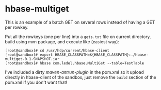 # hbase-multiget

This is an example of a batch GET on several rows instead of having a GET per rowkey.

Put all the rowkeys (one per line) into a `gets.txt` file on current directory, build using mvn package, and execute like (easiest way):

```
[root@sandbox]# cd /usr/hdp/current/hbase-client
[root@sandbox]# export HBASE_CLASSPATH=${HBASE_CLASSPATH}:./hbase-multiget-0.1-SNAPSHOT.jar
[root@sandbox]# hbase com.ledel.hbase.MultiGet --table=TestTable
``` 

I've included a dirty *maven-antrun-plugin* in the pom.xml so it upload directly in hbase-client of the sandbox, just remove the `build` section of the pom.xml if you don't want that!
